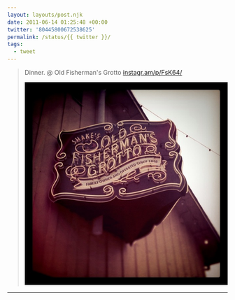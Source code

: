 ```yaml
---
layout: layouts/post.njk
date: 2011-06-14 01:25:48 +00:00
twitter: '80445800672538625'
permalink: /status/{{ twitter }}/
tags: 
  - tweet
---
```


> Dinner. @ Old Fisherman's Grotto [instagr.am/p/FsK64/](http://instagr.am/p/FsK64/)
> 
> ![](/img/_insta/11111453_423186117855377_2095889405_n.jpg)

---
